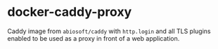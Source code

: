 # docker-caddy-proxy

Caddy image from `abiosoft/caddy` with `http.login` and all TLS plugins enabled to be used as a proxy in front of a web application.
